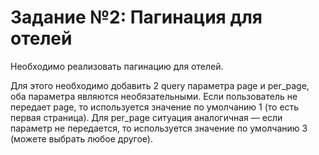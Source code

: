 # Задание №2: Пагинация для отелей

Необходимо реализовать пагинацию для отелей.

Для этого необходимо добавить 2 query параметра page и per_page, оба параметра являются необязательными. Если
пользователь не передает page, то используется значение по умолчанию 1 (то есть первая страница). Для per_page ситуация
аналогичная — если параметр не передается, то используется значение по умолчанию 3 (можете выбрать любое другое). 
